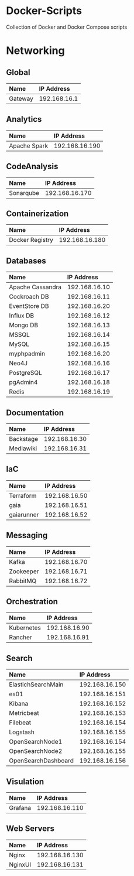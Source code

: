 # Docker-Scripts
Collection of Docker and Docker Compose scripts

# Networking
## Global
|Name|IP Address|
|:----------|:----------|
|Gateway    | 192.168.16.1|

## Analytics
|Name|IP Address|
|:----------|:----------|
|Apache Spark| 192.168.16.190|


## CodeAnalysis
|Name|IP Address|
|:----------|:----------|
|Sonarqube| 192.168.16.170|

## Containerization
|Name|IP Address|
|:----------|:----------|
|Docker Registry| 192.168.16.180|

## Databases
|Name|IP Address|
|:----------|:----------|
|Apache Cassandra| 192.168.16.10|
|Cockroach DB| 192.168.16.11|
|EventStore DB| 192.168.16.20|
|Influx DB| 192.168.16.12|
|Mongo DB| 192.168.16.13|
|MSSQL| 192.168.16.14|
|MySQL| 192.168.16.15|
|myphpadmin| 192.168.16.20|
|Neo4J| 192.168.16.16|
|PostgreSQL| 192.168.16.17|
|pgAdmin4| 192.168.16.18|
|Redis| 192.168.16.19|

## Documentation
|Name|IP Address|
|:----------|:----------|
|Backstage| 192.168.16.30|
|Mediawiki| 192.168.16.31|

## IaC
|Name|IP Address|
|:----------|:----------|
|Terraform| 192.168.16.50|
|gaia| 192.168.16.51|
|gaiarunner| 192.168.16.52|

## Messaging
|Name|IP Address|
|:----------|:----------|
|Kafka| 192.168.16.70|
|Zookeeper| 192.168.16.71|
|RabbitMQ| 192.168.16.72|

## Orchestration
|Name|IP Address|
|:----------|:----------|
|Kubernetes| 192.168.16.90|
|Rancher| 192.168.16.91|

## Search
|Name|IP Address|
|:----------|:----------|
|ElastichSearchMain| 192.168.16.150|
|es01| 192.168.16.151|
|Kibana| 192.168.16.152|
|Metricbeat| 192.168.16.153|
|Filebeat| 192.168.16.154|
|Logstash| 192.168.16.155|
|OpenSearchNode1| 192.168.16.154|
|OpenSearchNode2| 192.168.16.155|
|OpenSearchDashboard| 192.168.16.156|

## Visulation
|Name|IP Address|
|:----------|:----------|
|Grafana| 192.168.16.110|

## Web Servers
|Name|IP Address|
|:----------|:----------|
|Nginx| 192.168.16.130|
|NginxUI| 192.168.16.131|
